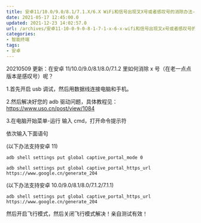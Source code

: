 ```yaml
---
title: 安卓11/10.0/9.0/8.1/7.1.X/6.X WiFi和信号出现叉X号或者感叹号的消除办法-Pixel 5和Nexus设备
date: 2021-05-17 12:45:00.0
updated: 2021-12-23 14:02:57.0
url: /archives/安卓11-10-0-9-0-8-1-7-1-x-6-x-wifi和信号出现叉x号或者感叹号的消除办
categories: 
- 智能终端
tags: 
- 安卓
---
```


20210509 更新：在安卓 11/10.0/9.0/8.1/8.0/7.1.2 里如何消除 x 号（在老一点点版本是感叹号）呢？

1.首先开启 usb 调试，然后用数据线连接电脑和手机。

2.然后解决好您的 adb 驱动问题，具体教程见：https://www.uso.cn/post/view/1084

3.在电脑开始菜单-运行 输入 cmd，打开命令提示符

<!--more-->

依次输入下面语句

(以下办法支持安卓 11)

<pre><code class="">adb shell settings put global captive_portal_mode 0

adb shell settings put global captive_portal_https_url https://www.google.cn/generate_204
</code></pre>

(以下办法支持安卓 10.0/9.0/8.1/8.0/7.1.2/7.1.1)

<pre><code class="">adb shell settings put global captive_portal_https_url https://www.google.cn/generate_204
</code></pre>

然后开启飞行模式，然后关闭飞行模式解决！亲自测试有效！